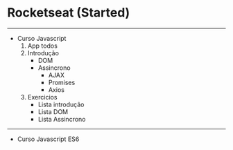 # Rocketseat (Started)
  ---
- Curso Javascript
    1. App todos
    2. Introdução
         - DOM
         - Assincrono
            - AJAX
            - Promises
            - Axios      
    3. Exercicios
        - Lista introdução
        - Lista DOM
        - Lista Assincrono
---
- Curso Javascript ES6
